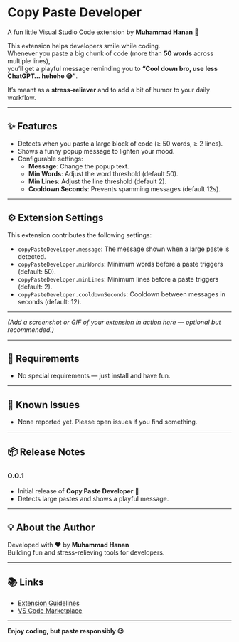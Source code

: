 # Copy Paste Developer

A fun little Visual Studio Code extension by **Muhammad Hanan** 🎉  

This extension helps developers smile while coding.  
Whenever you paste a big chunk of code (more than **50 words** across multiple lines),  
you’ll get a playful message reminding you to **“Cool down bro, use less ChatGPT… hehehe 😅”**.  

It’s meant as a **stress-reliever** and to add a bit of humor to your daily workflow.

---

## ✨ Features

- Detects when you paste a large block of code (≥ 50 words, ≥ 2 lines).  
- Shows a funny popup message to lighten your mood.  
- Configurable settings:
  - **Message**: Change the popup text.
  - **Min Words**: Adjust the word threshold (default 50).
  - **Min Lines**: Adjust the line threshold (default 2).
  - **Cooldown Seconds**: Prevents spamming messages (default 12s).  

---

## ⚙️ Extension Settings

This extension contributes the following settings:

- `copyPasteDeveloper.message`: The message shown when a large paste is detected.  
- `copyPasteDeveloper.minWords`: Minimum words before a paste triggers (default: 50).  
- `copyPasteDeveloper.minLines`: Minimum lines before a paste triggers (default: 2).  
- `copyPasteDeveloper.cooldownSeconds`: Cooldown between messages in seconds (default: 12).  

---


*(Add a screenshot or GIF of your extension in action here — optional but recommended.)*

---

## 🚀 Requirements

- No special requirements — just install and have fun.  

---

## 🐞 Known Issues

- None reported yet. Please open issues if you find something.  

---

## 📦 Release Notes

### 0.0.1
- Initial release of **Copy Paste Developer** 🎉  
- Detects large pastes and shows a playful message.  

---

## 💡 About the Author

Developed with ❤️ by **Muhammad Hanan**  
Building fun and stress-relieving tools for developers.  

---

## 📚 Links

- [Extension Guidelines](https://code.visualstudio.com/api/references/extension-guidelines)  
- [VS Code Marketplace](https://marketplace.visualstudio.com/)  

---

**Enjoy coding, but paste responsibly 😉**
